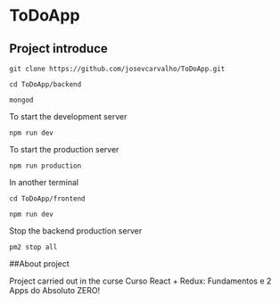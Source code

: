 # ToDoApp
## Project introduce

```
git clone https://github.com/josevcarvalho/ToDoApp.git  

cd ToDoApp/backend

mongod
```

To start the development server

```
npm run dev 
```

To start the production server

```
npm run production
```

In another terminal

```
cd ToDoApp/frontend

npm run dev
```

Stop the backend production server

```
pm2 stop all
```
##About project

Project carried out in the curse Curso React + Redux: Fundamentos e 2 Apps do Absoluto ZERO!
